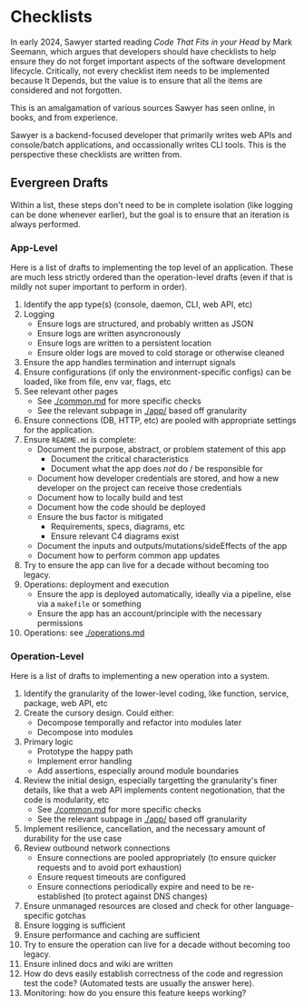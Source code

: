 # Checklists

In early 2024, Sawyer started reading *Code That Fits in your Head* by Mark
Seemann, which argues that developers should have checklists to help ensure they
do not forget important aspects of the software development lifecycle.
Critically, not every checklist item needs to be implemented because It Depends,
but the value is to ensure that all the items are considered and not forgotten.

This is an amalgamation of various sources Sawyer has seen online, in books,
and from experience.

Sawyer is a backend-focused developer that primarily writes web APIs and
console/batch applications, and occassionally writes CLI tools. This is the
perspective these checklists are written from.

## Evergreen Drafts

Within a list, these steps don't need to be in complete isolation (like logging
can be done whenever earlier), but the goal is to ensure that an iteration is
always performed.

### App-Level

Here is a list of drafts to implementing the top level of an application. These
are much less strictly ordered than the operation-level drafts (even if that is
mildly not super important to perform in order).

1. Identify the app type(s) (console, daemon, CLI, web API, etc)
1. Logging
    - Ensure logs are structured, and probably written as JSON
    - Ensure logs are written asyncronously
    - Ensure logs are written to a persistent location
    - Ensure older logs are moved to cold storage or otherwise cleaned
1. Ensure the app handles termination and interrupt signals
1. Ensure configurations (if only the environment-specific configs) can be
loaded, like from file, env var, flags, etc
1. See relevant other pages
    - See [./common.md](./common.md) for more specific checks
    - See the relevant subpage in [./app/](./app/) based off granularity
1. Ensure connections (DB, HTTP, etc) are pooled with appropriate settings for
   the application.
1. Ensure `README.md` is complete:
    - Document the purpose, abstract, or problem statement of this app
        - Document the critical characteristics
        - Document what the app does *not* do / be responsible for
    - Document how developer credentials are stored, and how a new developer on
      the project can receive those credentials
    - Document how to locally build and test
    - Document how the code should be deployed
    - Ensure the bus factor is mitigated
        - Requirements, specs, diagrams, etc
        - Ensure relevant C4 diagrams exist
    - Document the inputs and outputs/mutations/sideEffects of the app
    - Document how to perform common app updates
1. Try to ensure the app can live for a decade without becoming too legacy.
1. Operations: deployment and execution
    - Ensure the app is deployed automatically, ideally via a pipeline, else via
    a `makefile` or something
    - Ensure the app has an account/principle with the necessary permissions
1. Operations: see [./operations.md](./operations.md)

### Operation-Level

Here is a list of drafts to implementing a new operation into a system.

1. Identify the granularity of the lower-level coding, like function, service,
package, web API, etc
1. Create the cursory design. Could either:
    - Decompose temporally and refactor into modules later
    - Decompose into modules
1. Primary logic
    - Prototype the happy path
    - Implement error handling
    - Add assertions, especially around module boundaries
1. Review the initial design, especially targetting the granularity's finer
details, like that a web API implements content negotionation, that the code
is modularity, etc
    - See [./common.md](./common.md) for more specific checks
    - See the relevant subpage in [./app/](./app/) based off granularity
1. Implement resilience, cancellation, and the necessary amount of durability
for the use case
1. Review outbound network connections
    - Ensure connections are pooled appropriately (to ensure quicker requests
    and to avoid port exhaustion)
    - Ensure request timeouts are configured
    - Ensure connections periodically expire and need to be re-established (to
    protect against DNS changes)
1. Ensure unmanaged resources are closed and check for other language-specific
gotchas
1. Ensure logging is sufficient
1. Ensure performance and caching are sufficient
1. Try to ensure the operation can live for a decade without becoming too legacy.
1. Ensure inlined docs and wiki are written
1. How do devs easily establish correctness of the code and regression test the
code? (Automated tests are usually the answer here).
1. Monitoring: how do you ensure this feature keeps working?

